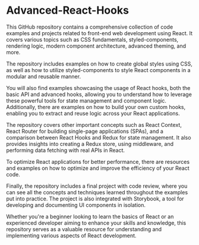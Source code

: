 # Advanced-React-Hooks
This GitHub repository contains a comprehensive collection of code examples and projects related to front-end web development using React. It covers various topics such as CSS fundamentals, styled-components, rendering logic, modern component architecture, advanced theming, and more.

The repository includes examples on how to create global styles using CSS, as well as how to utilize styled-components to style React components in a modular and reusable manner.

You will also find examples showcasing the usage of React hooks, both the basic API and advanced hooks, allowing you to understand how to leverage these powerful tools for state management and component logic. Additionally, there are examples on how to build your own custom hooks, enabling you to extract and reuse logic across your React applications.

The repository covers other important concepts such as React Context, React Router for building single-page applications (SPAs), and a comparison between React Hooks and Redux for state management. It also provides insights into creating a Redux store, using middleware, and performing data fetching with real APIs in React.

To optimize React applications for better performance, there are resources and examples on how to optimize and improve the efficiency of your React code.

Finally, the repository includes a final project with code review, where you can see all the concepts and techniques learned throughout the examples put into practice. The project is also integrated with Storybook, a tool for developing and documenting UI components in isolation.

Whether you're a beginner looking to learn the basics of React or an experienced developer aiming to enhance your skills and knowledge, this repository serves as a valuable resource for understanding and implementing various aspects of React development.
